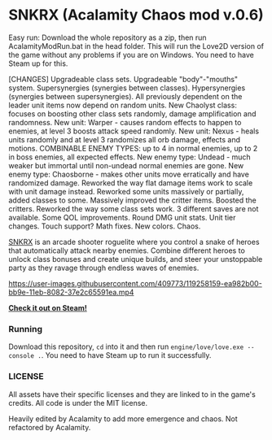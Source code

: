 



# SNKRX (Acalamity Chaos mod v.0.6)

Easy run: Download the whole repository as a zip, then run AcalamityModRun.bat in the head folder. This will run the Love2D version of the game without any problems if you are on Windows. You need to have Steam up for this.

[CHANGES]
Upgradeable class sets.
Upgradeable "body"-"mouths" system.
Supersynergies (synergies between classes).
Hypersynergies (synergies between supersynergies).
All previously dependent on the leader unit items now depend on random units.
New Chaolyst class: focuses on boosting other class sets randomly, damage amplification and randomness.
New unit: Warper - causes random effects to happen to enemies, at level 3 boosts attack speed randomly.
New unit: Nexus - heals units randomly and at level 3 randomizes all orb damage, effects and motions.
COMBINABLE ENEMY TYPES: up to 4 in normal enemies, up to 2 in boss enemies, all expected effects.
New enemy type: Undead - much weaker but immortal until non-undead normal enemies are gone.
New enemy type: Chaosborne - makes other units move erratically and have randomized damage.
Reworked the way flat damage items work to scale with unit damage instead.
Reworked some units massively or partially, added classes to some.
Massively improved the critter items. Boosted the critters.
Reworked the way some class sets work.
3 different saves are not available.
Some QOL improvements.
Round DMG unit stats.
Unit tier changes.
Touch support?
Math fixes.
New colors.
Chaos.

[SNKRX](https://store.steampowered.com/app/915310/SNKRX/) is an arcade shooter roguelite where you control a snake of heroes that automatically attack nearby enemies.
Combine different heroes to unlock class bonuses and create unique builds, and steer your unstoppable party as they ravage through endless waves of enemies.

https://user-images.githubusercontent.com/409773/119258159-ea982b00-bb9e-11eb-8082-37e2c65591ea.mp4

[**Check it out on Steam!**](https://store.steampowered.com/app/915310/SNKRX/)

### Running

Download this repository, `cd` into it and then run `engine/love/love.exe --console .`. You need to have Steam up to run it successfully.

### LICENSE

All assets have their specific licenses and they are linked to in the game's credits. All code is under the MIT license.

Heavily edited by Acalamity to add more emergence and chaos. Not refactored by Acalamity.